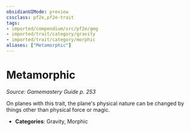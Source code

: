 ```yaml
---
obsidianUIMode: preview
cssclass: pf2e,pf2e-trait
tags:
- imported/compendium/src/pf2e/gmg
- imported/trait/category/gravity
- imported/trait/category/morphic
aliases: ["Metamorphic"]
---
```

# Metamorphic  
*Source: Gamemastery Guide p. 253*  

On planes with this trait, the plane's physical nature can be changed by things other than physical force or magic.

- **Categories**: Gravity, Morphic